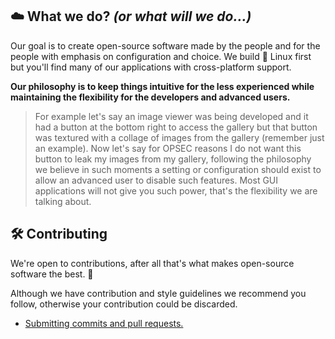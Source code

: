 ## ☁️ What we do? *(or what will we do...)*
Our goal is to create open-source software made by the people and for the people with emphasis on configuration and choice. We build 🐧 Linux first but you'll find many of our applications with cross-platform support.

**Our philosophy is to keep things intuitive for the less experienced while maintaining the flexibility for the developers and advanced users.**

> For example let's say an image viewer was being developed and it had a button at the bottom right to access the gallery but that button was textured with a collage of images from the gallery (remember just an example). Now let's say for OPSEC reasons I do not want this button to leak my images from my gallery, following the philosophy we believe in such moments a setting or configuration should exist to allow an advanced user to disable such features. Most GUI applications will not give you such power, that's the flexibility we are talking about.

## 🛠️ Contributing
We're open to contributions, after all that's what makes open-source software the best. 💪

Although we have contribution and style guidelines we recommend you follow, otherwise your contribution could be discarded.

- [Submitting commits and pull requests.](https://github.com/cloudy-org/.github/blob/main/CONTRUBUTING.md)
